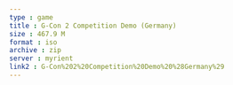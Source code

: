 ```yaml
---
type : game
title : G-Con 2 Competition Demo (Germany)
size : 467.9 M
format : iso
archive : zip
server : myrient
link2 : G-Con%202%20Competition%20Demo%20%28Germany%29
---
```

